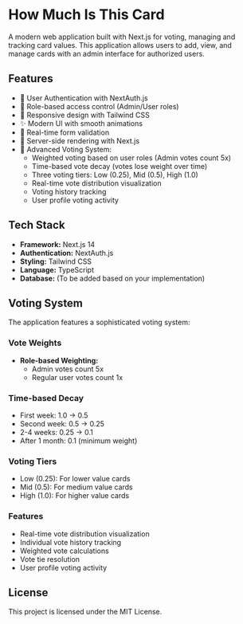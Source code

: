 # How Much Is This Card

A modern web application built with Next.js for voting, managing and tracking card values. This application allows users to add, view, and manage cards with an admin interface for authorized users.

## Features

- 🔐 User Authentication with NextAuth.js
- 👤 Role-based access control (Admin/User roles)
- 📱 Responsive design with Tailwind CSS
- ✨ Modern UI with smooth animations
- 🔄 Real-time form validation
- 🚀 Server-side rendering with Next.js
- 🎯 Advanced Voting System:
  - Weighted voting based on user roles (Admin votes count 5x)
  - Time-based vote decay (votes lose weight over time)
  - Three voting tiers: Low (0.25), Mid (0.5), High (1.0)
  - Real-time vote distribution visualization
  - Voting history tracking
  - User profile voting activity

## Tech Stack

- **Framework:** Next.js 14
- **Authentication:** NextAuth.js
- **Styling:** Tailwind CSS
- **Language:** TypeScript
- **Database:** (To be added based on your implementation)

## Voting System

The application features a sophisticated voting system:

### Vote Weights

- **Role-based Weighting:**
  - Admin votes count 5x
  - Regular user votes count 1x

### Time-based Decay

- First week: 1.0 → 0.5
- Second week: 0.5 → 0.25
- 2-4 weeks: 0.25 → 0.1
- After 1 month: 0.1 (minimum weight)

### Voting Tiers

- Low (0.25): For lower value cards
- Mid (0.5): For medium value cards
- High (1.0): For higher value cards

### Features

- Real-time vote distribution visualization
- Individual vote history tracking
- Weighted vote calculations
- Vote tie resolution
- User profile voting activity
  
## License

This project is licensed under the MIT License.

